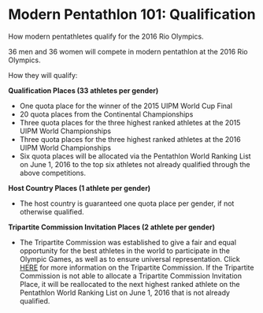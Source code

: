 Modern Pentathlon 101: Qualification
====================================

How modern pentathletes qualify for the 2016 Rio Olympics.

36 men and 36 women will compete in modern pentathlon at the 2016 Rio Olympics.

How they will qualify:

**Qualification Places (33 athletes per gender)**

-   One quota place for the winner of the 2015 UIPM World Cup Final
-   20 quota places from the Continental Championships
-   Three quota places for the three highest ranked athletes at the 2015 UIPM World Championships
-   Three quota places for the three highest ranked athletes at the 2016 UIPM World Championships
-   Six quota places will be allocated via the Pentathlon World Ranking List on June 1, 2016 to the top six athletes not already qualified through the above competitions.

**Host Country Places (1 athlete per gender)**

-   The host country is guaranteed one quota place per gender, if not otherwise qualified.

**Tripartite Commission Invitation Places (2 athlete per gender)**

-   The Tripartite Commission was established to give a fair and equal opportunity for the best athletes in the world to participate in the Olympic Games, as well as to ensure universal representation. Click [HERE](http://www.iwf.net/wp-content/uploads/downloads/2014/12/Tripartite-Commission-Invitation-Places-Allocation-Procedure.pdf) for more information on the Tripartite Commission. If the Tripartite Commission is not able to allocate a Tripartite Commission Invitation Place, it will be reallocated to the next highest ranked athlete on the Pentathlon World Ranking List on June 1, 2016 that is not already qualified.


